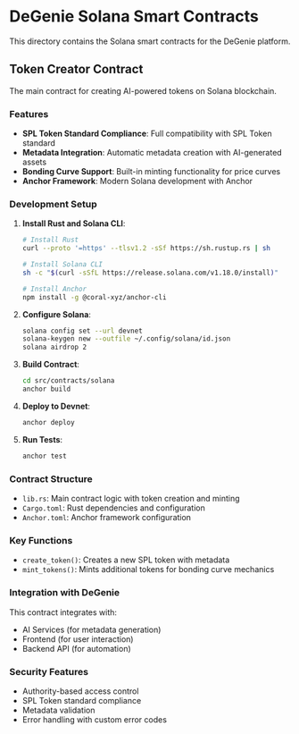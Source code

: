 # DeGenie Solana Smart Contracts

This directory contains the Solana smart contracts for the DeGenie platform.

## Token Creator Contract

The main contract for creating AI-powered tokens on Solana blockchain.

### Features

- **SPL Token Standard Compliance**: Full compatibility with SPL Token standard
- **Metadata Integration**: Automatic metadata creation with AI-generated assets
- **Bonding Curve Support**: Built-in minting functionality for price curves
- **Anchor Framework**: Modern Solana development with Anchor

### Development Setup

1. **Install Rust and Solana CLI**:
   ```bash
   # Install Rust
   curl --proto '=https' --tlsv1.2 -sSf https://sh.rustup.rs | sh
   
   # Install Solana CLI
   sh -c "$(curl -sSfL https://release.solana.com/v1.18.0/install)"
   
   # Install Anchor
   npm install -g @coral-xyz/anchor-cli
   ```

2. **Configure Solana**:
   ```bash
   solana config set --url devnet
   solana-keygen new --outfile ~/.config/solana/id.json
   solana airdrop 2
   ```

3. **Build Contract**:
   ```bash
   cd src/contracts/solana
   anchor build
   ```

4. **Deploy to Devnet**:
   ```bash
   anchor deploy
   ```

5. **Run Tests**:
   ```bash
   anchor test
   ```

### Contract Structure

- `lib.rs`: Main contract logic with token creation and minting
- `Cargo.toml`: Rust dependencies and configuration
- `Anchor.toml`: Anchor framework configuration

### Key Functions

- `create_token()`: Creates a new SPL token with metadata
- `mint_tokens()`: Mints additional tokens for bonding curve mechanics

### Integration with DeGenie

This contract integrates with:
- AI Services (for metadata generation)
- Frontend (for user interaction)
- Backend API (for automation)

### Security Features

- Authority-based access control
- SPL Token standard compliance
- Metadata validation
- Error handling with custom error codes